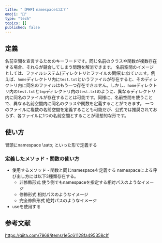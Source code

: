 ```yaml
---
title: "【PHP】namespaceとは？"
emoji: "🙌"
type: "tech"
topics: []
published: false
---
```


## 定義
名前空間を宣言するためのキーワードです。同じ名前のクラスや関数が複数存在する場合、それらが競合してしまう問題を解消できます。
名前空間のイメージとしては、ファイルシステム(ディレクトリとファイルの関係)に似ています。例えば、`home`ディレクトリ内に`test.txt`というファイルが存在すると、そのディレクトリ内に同名のファイルはもう一つ存在できません。しかし、`home`ディレクトリ内の`test.txt`と`tmp`ディレクトリ内の`test.txt`のように、異なるディレクトリ内に同名のファイルが存在することは可能です。同様に、名前空間を使うことで、異なる名前空間内に同名のクラスや関数を定義することができます。
一つのファイルに複数の名前空間を定義することも可能だが、公式では推奨されておらず、各ファイルに1つの名前空間とすることが理想的な形です。

## 使い方
冒頭にnamespace \sato; といった形で定義する
### 定義したメソッド・関数の使い方
- 使用するメソッド・関数と同じnamespaceを定義する
  namespaceによる呼び出し方には以下3種類存在する。
  - 非修飾形式
    使う側でもnamespaceを指定する相対パスのようなイメージ
  - 修飾形式
    相対パスのようなイメージ
  - 完全修飾形式
    絶対パスのようなイメージ
- useを使用する

## 参考文献
https://qiita.com/7968/items/1e5c61128fa495358c1f
